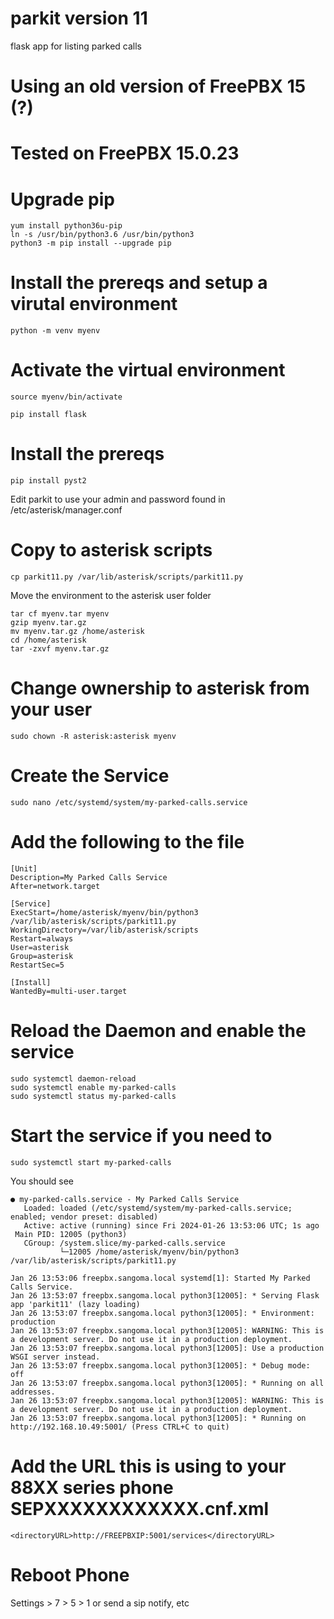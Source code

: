 # parkit version 11
flask app for listing parked calls

# Using an old version of FreePBX 15 (?) 
# Tested on FreePBX 15.0.23
# Upgrade pip 
```
yum install python36u-pip
ln -s /usr/bin/python3.6 /usr/bin/python3
python3 -m pip install --upgrade pip
```

# Install the prereqs and setup a virutal environment
```
python -m venv myenv
```
# Activate the virtual environment
```
source myenv/bin/activate
```
```
pip install flask
```
# Install the prereqs
```
pip install pyst2
```
Edit parkit to use your admin and password found in /etc/asterisk/manager.conf

# Copy to asterisk scripts 
```
cp parkit11.py /var/lib/asterisk/scripts/parkit11.py
```
Move the environment to the asterisk user folder
```
tar cf myenv.tar myenv
gzip myenv.tar.gz
mv myenv.tar.gz /home/asterisk
cd /home/asterisk
tar -zxvf myenv.tar.gz
```
# Change ownership to asterisk from your user
```
sudo chown -R asterisk:asterisk myenv
```
# Create the Service
```
sudo nano /etc/systemd/system/my-parked-calls.service
```
# Add the following to the file
```
[Unit]
Description=My Parked Calls Service
After=network.target

[Service]
ExecStart=/home/asterisk/myenv/bin/python3 /var/lib/asterisk/scripts/parkit11.py
WorkingDirectory=/var/lib/asterisk/scripts
Restart=always
User=asterisk
Group=asterisk
RestartSec=5

[Install]
WantedBy=multi-user.target
```
# Reload the Daemon and enable the service
```
sudo systemctl daemon-reload
sudo systemctl enable my-parked-calls
sudo systemctl status my-parked-calls

```
# Start the service if you need to
```
sudo systemctl start my-parked-calls
```
You should see
```
● my-parked-calls.service - My Parked Calls Service
   Loaded: loaded (/etc/systemd/system/my-parked-calls.service; enabled; vendor preset: disabled)
   Active: active (running) since Fri 2024-01-26 13:53:06 UTC; 1s ago
 Main PID: 12005 (python3)
   CGroup: /system.slice/my-parked-calls.service
           └─12005 /home/asterisk/myenv/bin/python3 /var/lib/asterisk/scripts/parkit11.py

Jan 26 13:53:06 freepbx.sangoma.local systemd[1]: Started My Parked Calls Service.
Jan 26 13:53:07 freepbx.sangoma.local python3[12005]: * Serving Flask app 'parkit11' (lazy loading)
Jan 26 13:53:07 freepbx.sangoma.local python3[12005]: * Environment: production
Jan 26 13:53:07 freepbx.sangoma.local python3[12005]: WARNING: This is a development server. Do not use it in a production deployment.
Jan 26 13:53:07 freepbx.sangoma.local python3[12005]: Use a production WSGI server instead.
Jan 26 13:53:07 freepbx.sangoma.local python3[12005]: * Debug mode: off
Jan 26 13:53:07 freepbx.sangoma.local python3[12005]: * Running on all addresses.
Jan 26 13:53:07 freepbx.sangoma.local python3[12005]: WARNING: This is a development server. Do not use it in a production deployment.
Jan 26 13:53:07 freepbx.sangoma.local python3[12005]: * Running on http://192.168.10.49:5001/ (Press CTRL+C to quit)

```


# Add the URL this is using to your 88XX series phone SEPXXXXXXXXXXXX.cnf.xml
```
<directoryURL>http://FREEPBXIP:5001/services</directoryURL>
```
# Reboot Phone
Settings > 7 > 5 > 1
or send a sip notify, etc
